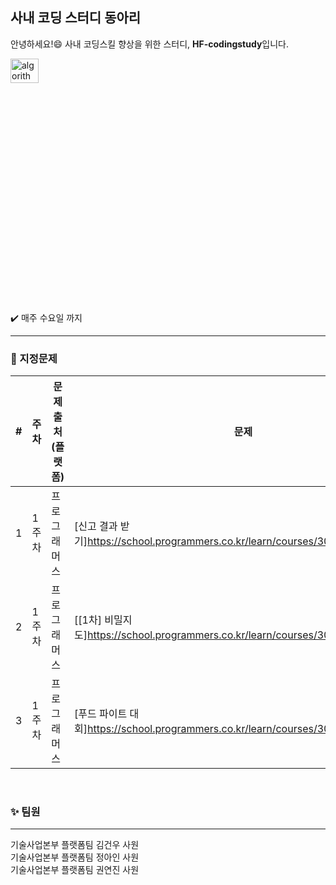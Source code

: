 ## 사내 코딩 스터디 동아리
안녕하세요!:smile: 사내 코딩스킬 향상을 위한 스터디, **HF-codingstudy**입니다.


<img src="https://user-images.githubusercontent.com/75151693/206977896-fcfbce77-6b00-44cb-9aee-37ef6575ddec.png" width="30%" height="10%" title="에스파" alt="algorithm"></img>             

:heavy_check_mark: 매주 수요일 까지

***

### :pushpin: 지정문제


| # | 주차 | 문제 출처(플랫폼) |문제 | 레벨 |
|---|---|---|---|---|
| 1 | 1주차 | 프로그래머스 | [신고 결과 받기]https://school.programmers.co.kr/learn/courses/30/lessons/92334 | Lv1 |
| 2 | 1주차 | 프로그래머스 | [[1차] 비밀지도]https://school.programmers.co.kr/learn/courses/30/lessons/17681 | Lv1 | 
| 3 | 1주차 | 프로그래머스 | [푸드 파이트 대회]https://school.programmers.co.kr/learn/courses/30/lessons/134240 | Lv1 |

</br>   

### :sparkles: 팀원
***


기술사업본부 플랫폼팀 김건우 사원   
기술사업본부 플랫폼팀 정아인 사원   
기술사업본부 플랫폼팀 권연진 사원

